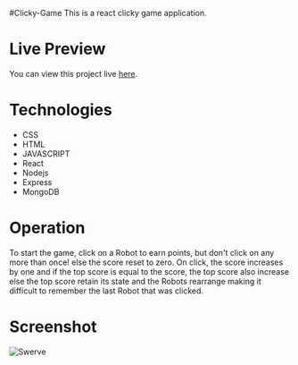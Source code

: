 #Clicky-Game
This is a react clicky game application. 

# Live Preview 
You can view this project live [here](https://aayodipe.github.io/Clicky-Game/).

# Technologies
* CSS
* HTML
* JAVASCRIPT
* React
* Nodejs
* Express
* MongoDB



# Operation
To start the game, click on a Robot to earn points, but don't click on any more than once! else the score reset to zero. On click, the score increases by one and if the top score is equal to the score, the top score also increase else the top score retain its state and the Robots rearrange making it difficult to remember the last Robot that was clicked.

# Screenshot

![Swerve]([Imgur](https://i.imgur.com/8cSh4bX.png))

